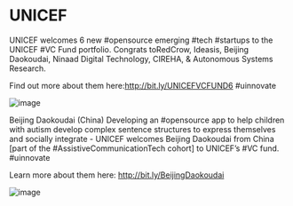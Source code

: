 # UNICEF

UNICEF welcomes 6 new #opensource emerging #tech #startups to the UNICEF #VC Fund portfolio. Congrats toRedCrow, Ideasis, Beijing Daokoudai, Ninaad Digital Technology, CIREHA, & Autonomous Systems Research.

Find out more about them here:http://bit.ly/UNICEFVCFUND6 #uinnovate

![image](https://github.com/xiaoyudi-China/xiaoyudi_iOS/blob/master/communication/SocialPost_FundAnnouncement.png)

Beijing Daokoudai (China) Developing an #opensource app to help children with autism develop complex sentence structures to express themselves and socially integrate - UNICEF welcomes Beijing Daokoudai from China [part of the #AssistiveCommunicationTech cohort] to UNICEF’s #VC fund. #uinnovate

Learn more about them here:  http://bit.ly/BeijingDaokoudai

![image](https://github.com/xiaoyudi-China/xiaoyudi_iOS/blob/master/communication/Beijing_Dakoudai.png)
